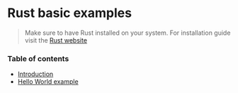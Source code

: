 # Rust basic examples

> Make sure to have Rust installed on your system. For installation guide visit the [Rust website](https://www.rust-lang.org/en-US/)

### Table of contents

* [Introduction](https://github.com/prithweedas/rust-basic-examples/wiki/Home)
* [Hello World example](https://github.com/prithweedas/rust-basic-examples/wiki/Hello-World-Example)
